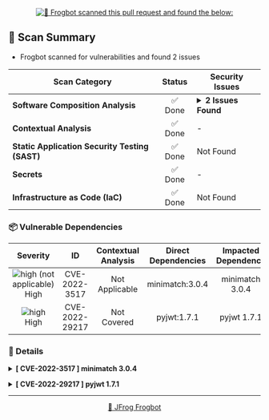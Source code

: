 

[comment]: <> (FrogbotReviewComment)

<div align='center'>

[![🚨 Frogbot scanned this pull request and found the below:](https://raw.githubusercontent.com/jfrog/frogbot/master/resources/v2/vulnerabilitiesBannerPR.png)](https://jfrog.com/help/r/jfrog-security-user-guide/developers/frogbot)

</div>



## 📗 Scan Summary
- Frogbot scanned for vulnerabilities and found 2 issues

| Scan Category                | Status                  | Security Issues                  |
| --------------------- | :-----------------------------------: | ----------------------------------- |
| **Software Composition Analysis** | ✅ Done | <details><summary><b>2 Issues Found</b></summary><img src="https://raw.githubusercontent.com/jfrog/frogbot/master/resources/v2/smallHigh.svg" alt=""/> 2 High<br></details> |
| **Contextual Analysis** | ✅ Done | - |
| **Static Application Security Testing (SAST)** | ✅ Done | Not Found |
| **Secrets** | ✅ Done | - |
| **Infrastructure as Code (IaC)** | ✅ Done | Not Found |

### 📦 Vulnerable Dependencies

<div align='center'>

| Severity                | ID                  | Contextual Analysis                  | Direct Dependencies                  | Impacted Dependency                  | Fixed Versions                  |
| :---------------------: | :-----------------------------------: | :-----------------------------------: | :-----------------------------------: | :-----------------------------------: | :-----------------------------------: |
| ![high (not applicable)](https://raw.githubusercontent.com/jfrog/frogbot/master/resources/v2/notApplicableHigh.png)<br>    High | CVE-2022-3517 | Not Applicable | minimatch:3.0.4 | minimatch 3.0.4 | [3.0.5] |
| ![high](https://raw.githubusercontent.com/jfrog/frogbot/master/resources/v2/applicableHighSeverity.png)<br>    High | CVE-2022-29217 | Not Covered | pyjwt:1.7.1 | pyjwt 1.7.1 | [2.4.0] |

</div>


### 🔖 Details


<details><summary><b>[ CVE-2022-3517 ] minimatch 3.0.4</b></summary>

### Vulnerability Details
|                 |                   |
| --------------------- | :-----------------------------------: |
| **Contextual Analysis:** | Not Applicable |
| **Direct Dependencies:** | minimatch:3.0.4 |
| **Impacted Dependency:** | minimatch:3.0.4 |
| **Fixed Versions:** | [3.0.5] |
| **CVSS V3:** | 7.5 |

A vulnerability was found in the minimatch package. This flaw allows a Regular Expression Denial of Service (ReDoS) when calling the braceExpand function with specific arguments, resulting in a Denial of Service.<br></details>

<details><summary><b>[ CVE-2022-29217 ] pyjwt 1.7.1</b></summary>

### Vulnerability Details
|                 |                   |
| --------------------- | :-----------------------------------: |
| **Jfrog Research Severity:** | <img src="https://raw.githubusercontent.com/jfrog/frogbot/master/resources/v2/smallMedium.svg" alt=""/> Medium |
| **Contextual Analysis:** | Not Covered |
| **Direct Dependencies:** | pyjwt:1.7.1 |
| **Impacted Dependency:** | pyjwt:1.7.1 |
| **Fixed Versions:** | [2.4.0] |
| **CVSS V3:** | 7.5 |

Algorithm confusion in PyJWT leads to authentication bypass.

### 🔬 JFrog Research Details

**Description:**
[PyJWT](https://pypi.org/project/PyJWT) is a Python implementation of the RFC 7519 standard (JSON Web Tokens). [JSON Web Tokens](https://jwt.io/) are an open, industry standard method for representing claims securely between two parties. A JWT comes with an inline signature that is meant to be verified by the receiving application. JWT supports multiple standard algorithms, and the algorithm itself is **specified in the JWT token itself**.

The PyJWT library uses the signature-verification algorithm that is specified in the JWT token (that is completely attacker-controlled), however - it requires the validating application to pass an `algorithms` kwarg that specifies the expected algorithms in order to avoid key confusion. Unfortunately -  a non-default value `algorithms=jwt.algorithms.get_default_algorithms()` exists that allows all algorithms.
The PyJWT library also tries to mitigate key confusions in this case, by making sure that public keys are not used as an HMAC secret. For example, HMAC secrets that begin with `-----BEGIN PUBLIC KEY-----` are rejected when encoding a JWT.

It has been discovered that due to missing key-type checks, in cases where -
1. The vulnerable application expects to receive a JWT signed with an Elliptic-Curve key (one of the algorithms `ES256`, `ES384`, `ES512`, `EdDSA`)
2. The vulnerable application decodes the JWT token using the non-default kwarg `algorithms=jwt.algorithms.get_default_algorithms()` (or alternatively, `algorithms` contain both an HMAC-based algorithm and an EC-based algorithm)

An attacker can create an HMAC-signed (ex. `HS256`) JWT token, using the (well-known!) EC public key as the HMAC key. The validating application will accept this JWT token as a valid token.

For example, an application might have planned to validate an `EdDSA`-signed token that was generated as follows -
```python
# Making a good jwt token that should work by signing it with the private key
encoded_good = jwt.encode({"test": 1234}, priv_key_bytes, algorithm="EdDSA")
```
An attacker in posession of the public key can generate an `HMAC`-signed token to confuse PyJWT - 
```python
# Using HMAC with the public key to trick the receiver to think that the public key is a HMAC secret
encoded_bad = jwt.encode({"test": 1234}, pub_key_bytes, algorithm="HS256")
```

The following vulnerable `decode` call will accept BOTH of the above tokens as valid - 
```
decoded = jwt.decode(encoded_good, pub_key_bytes, 
algorithms=jwt.algorithms.get_default_algorithms())
```

**Remediation:**
##### Development mitigations

Use a specific algorithm instead of `jwt.algorithms.get_default_algorithms`.
For example, replace the following call - 
`jwt.decode(encoded_jwt, pub_key_bytes, algorithms=jwt.algorithms.get_default_algorithms())`
With -
`jwt.decode(encoded_jwt, pub_key_bytes, algorithms=["ES256"])`
<br></details>


---
<div align='center'>

[🐸 JFrog Frogbot](https://jfrog.com/help/r/jfrog-security-user-guide/developers/frogbot)

</div>
